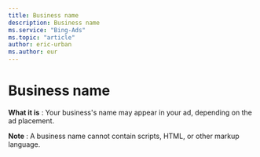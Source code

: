 ```yaml
---
title: Business name
description: Business name
ms.service: "Bing-Ads"
ms.topic: "article"
author: eric-urban
ms.author: eur
---
```


# Business name

**What it is** : Your business's name may appear in your ad, depending on the ad placement.

**Note** : A business name cannot contain scripts, HTML, or other markup language.


